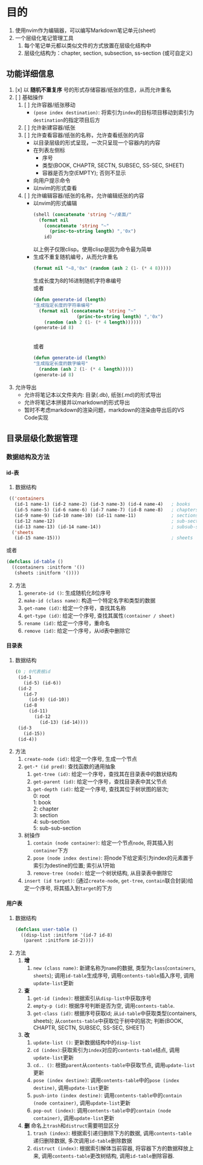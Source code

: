 # 目的
1. 使用nvim作为编辑器，可以编写Markdown笔记单元(sheet)
2. 一个层级化笔记管理工具
   1. 每个笔记单元都以类似文件的方式放置在层级化结构中
   2. 层级化结构为：chapter, section, subsection, ss-section (或可自定义)

## 功能详细信息
1. [x] 以 **随机不重复序** 号的形式存储容器/纸张的信息，从而允许重名
2. [ ] 基础操作
   1. [ ] 允许容器/纸张移动
      - `(pose index destination)`: 将索引为`index`的目标项目移动到索引为`destination`的指定项目后方
   2. [ ] 允许新建容器/纸张
   3. [ ] 允许查看容器/纸张的名称，允许查看纸张的内容
      - 以目录层级的形式呈现，一次只呈现一个容器内的内容
      - 在列表左侧标
        - 序号
        - 类型(BOOK, CHAPTR, SECTN, SUBSEC, SS-SEC, SHEET)
        - 容器是否为空(EMPTY); 否则不显示
      - 向用户提示命令
      - 以nvim的形式查看
   4. [ ] 允许编辑容器/纸张的名称，允许编辑纸张的内容
      - 以nvim的形式编辑
        ```lisp
        (shell (concatenate 'string "~/桌面/"
          (format nil 
            (concatenate 'string "~" 
              (princ-to-string length) ",'0x")
            id)
        ```
        以上例子仅限clisp。使用clisp是因为命令最为简单
      - 生成不重复随机编号，从而允许重名
        ```lisp
        (format nil "~8,'0x" (random (ash 2 (1- (* 4 8)))))
        ```
        生成长度为8的16进制随机字符串编号
        \
        或者
        ```lisp
        (defun generate-id (length)
        "生成指定长度的字符串编号"
          (format nil (concatenate 'string "~" 
                        (princ-to-string length) ",'0x") 
            (random (ash 2 (1- (* 4 length))))))
        (generate-id 8)
        ```
        \
        或者
        ```lisp
        (defun generate-id (length)
        "生成指定长度的数字编号"
          (random (ash 2 (1- (* 4 length)))))
        (generate-id 8)
        ```
3. 允许导出
   - 允许将笔记本以文件夹内: 目录(.db), 纸张(.md)的形式导出
   - 允许将笔记本拼接并以markdown的形式导出
   - 暂时不考虑markdown的渲染问题，markdown的渲染由导出后的VS Code实现

## 目录层级化数据管理
### 数据结构及方法
#### id-表
1. 数据结构
  ```lisp
   (('containers
     (id-1 name-1) (id-2 name-2) (id-3 name-3) (id-4 name-4)   ; books
     (id-5 name-5) (id-6 name-6) (id-7 name-7) (id-8 name-8)   ; chapters
     (id-9 name-9) (id-10 name-10) (id-11 name-11)             ; sections
     (id-12 name-12)                                           ; sub-sections
     (id-13 name-13) (id-14 name-14))                          ; subsub-sections
    ('sheets
     (id-15 name-15)))                                         ; sheets
   ```
   或者
   ```lisp
   (defclass id-table ()
     ((containers :initform '())
      (sheets :initform '())))
   ```
2. 方法
   1. `generate-id ()`: 生成随机化8位序号
   2. `make-id (class name)`: 构造一个特定名字和类型的数据
   3. `get-name (id)`: 给定一个序号，查找其名称
   4. `get-type (id)`: 给定一个序号, 查找其属性`(container / sheet)`
   5. `rename (id)`: 给定一个序号，重命名
   6. `remove (id)`: 给定一个序号，从id表中删除它
#### 目录表
1. 数据结构
   ```lisp
   (0 ; 0代表根id
    (id-1 
      (id-5) (id-6))
    (id-2
      (id-7
        (id-9) (id-10)) 
      (id-8 
        (id-11)
          (id-12
            (id-13) (id-14))))
    (id-3
      (id-15))
    (id-4))
   ```
2. 方法
   1. `create-node (id)`: 给定一个序号, 生成一个节点
   2. `get-* (id pred)`: 查找函数的通用抽象
       1. `get-tree (id)`: 给定一个序号，查找其在目录表中的数状结构
       2. `get-parent (id)`: 给定一个序号，查找目录表中其父节点
       3. `get-depth (id)`: 给定一个序号, 查找其位于树状图的层次;\
          0: root\
          1: book\
          2: chapter\
          3: section\
          4: sub-section\
          5: sub-sub-section
   3. 树操作
       1. `contain (node container)`: 给定一个节点`node`, 将其插入到`container`下方
       2. `pose (node index destine)`: 将node下给定索引为index的元素置于索引为destine的位置; 索引从1开始
       3. `remove-tree (node)`: 给定一个树状结构, 从目录表中删除它
   4. `insert (id target)`: (通过`create-node`, `get-tree`, `contain`联合封装)给定一个序号, 将其插入到`target`的下方
#### 用户表
1. 数据结构
   ```lisp
   (defclass user-table ()
     ((disp-list :initform '(id-7 id-8)
      (parent :initform id-2))))
   ```
2. 方法
   1. **增**
      1. `new (class name)`: 新建名称为`name`的数据, 类型为`class`(`containers`, `sheets`); 调用`id-table`生成序号, 调用`contents-table`插入序号, 调用`update-list`更新
   2. **查**
      1. `get-id (index)`: 根据索引从`disp-list`中获取序号
      2. `empty-p (id)`: 根据序号判断是否为空, 调用`contents-table`. 
      3. `get-class (id)`: 根据序号获取id; 从`id-table`中获取类型(containers, sheets); 从`contents-table`中获取位于树中的层次; 判断(BOOK, CHAPTR, SECTN, SUBSEC, SS-SEC, SHEET)
   3. **改**
      1. `update-list ()`: 更新数据结构中的`disp-list`
      2. `cd (index)`:获取索引为`index`对应的`contents-table`结点, 调用`update-list`更新
      3. `cd.. ()`: 根据`parent`从`contents-table`中获取节点, 调用`update-list`更新
      4. `pose (index destine)`: 调用`contents-table`中的`pose (index destine)`, 调用`update-list`更新
      5. `push-into (index destine)`: 调用`contents-table`中的`contain (node container)`, 调用`update-list`更新
      6. `pop-out (index)`: 调用`contents-table`中的`contain (node container)`, 调用`update-list`更新
   4. **删**
      命名上`trash`和`distruct`需要明显区分
      1. `trash (index)`: 根据索引递归删除下方的数据, 调用`contents-table`递归删除数据, 多次调用`id-table`删除数据
      2. `distruct (index)`: 根据索引解体当前容器, 将容器下方的数据释放上来, 调用`contents-table`更改树结构, 调用`id-table`删除容器. 


